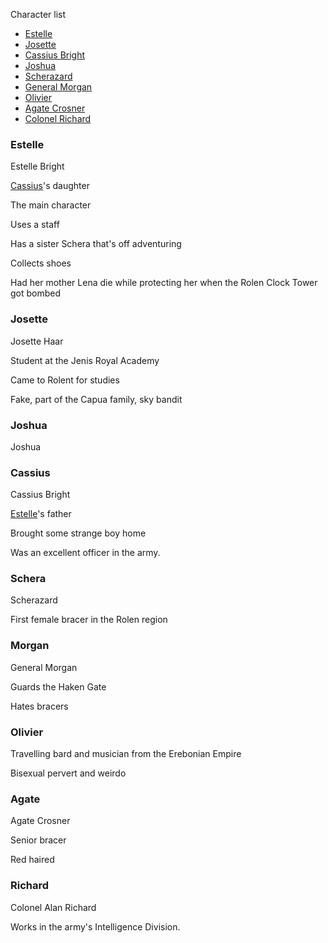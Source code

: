 Character list

* [Estelle](#Estelle)
* [Josette](#josette)
* [Cassius Bright](#cassius)
* [Joshua](#joshua)
* [Scherazard](#schera)
* [General Morgan](#morgan)
* [Olivier](#olivier)
* [Agate Crosner](#agate)
* [Colonel Richard](#richard)

### Estelle

Estelle Bright

[Cassius](#cassius)'s daughter

The main character

Uses a staff

Has a sister Schera that's off adventuring

Collects shoes

Had her mother Lena die while protecting her when the Rolen Clock Tower got bombed

### Josette

Josette Haar

Student at the Jenis Royal Academy

Came to Rolent for studies

Fake, part of the Capua family, sky bandit

### Joshua

Joshua 

### Cassius

Cassius Bright

[Estelle](#estelle)'s father

Brought some strange boy home

Was an excellent officer in the army.

### Schera

Scherazard

First female bracer in the Rolen region

### Morgan

General Morgan

Guards the Haken Gate

Hates bracers

### Olivier

Travelling bard and musician from the Erebonian Empire

Bisexual pervert and weirdo

### Agate

Agate Crosner

Senior bracer

Red haired

### Richard

Colonel Alan Richard

Works in the army's Intelligence Division.